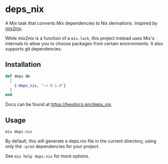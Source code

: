 # deps_nix

A Mix task that converts Mix dependencies to Nix derivations. Inspired by
[mix2nix](https://github.com/ydlr/mix2nix).

While mix2nix is a function of a `mix.lock`, this project instead uses Mix's
internals to allow you to choose packages from certain environments. It also
supports git dependencies.

## Installation

```elixir
def deps do
  [
    {:deps_nix, "~> 0.1.0"}
  ]
end
```

Docs can be found at <https://hexdocs.pm/deps_nix>.

## Usage

```shell
mix deps.nix
```

By default, this will generate a deps.nix file in the current directory, using only the `:prod` dependencies for your project.

See `mix help deps.nix` for more options.
